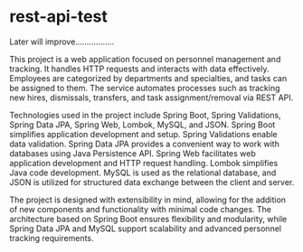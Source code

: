 # rest-api-test

Later will improve.................

This project is a web application focused on personnel management and tracking. It handles HTTP requests and interacts with data effectively. Employees are categorized by departments and specialties, and tasks can be assigned to them. The service automates processes such as tracking new hires, dismissals, transfers, and task assignment/removal via REST API.

Technologies used in the project include Spring Boot, Spring Validations, Spring Data JPA, Spring Web, Lombok, MySQL, and JSON. Spring Boot simplifies application development and setup. Spring Validations enable data validation. Spring Data JPA provides a convenient way to work with databases using Java Persistence API. Spring Web facilitates web application development and HTTP request handling. Lombok simplifies Java code development. MySQL is used as the relational database, and JSON is utilized for structured data exchange between the client and server.

The project is designed with extensibility in mind, allowing for the addition of new components and functionality with minimal code changes. The architecture based on Spring Boot ensures flexibility and modularity, while Spring Data JPA and MySQL support scalability and advanced personnel tracking requirements.
